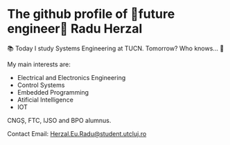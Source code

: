 # The github profile of 🌟future engineer🌟 Radu Herzal

📚 Today I study Systems Engineering at TUCN. Tomorrow? Who knows... 🚀

My main interests are: 
- Electrical and Electronics Engineering
- Control Systems
- Embedded Programming
- Atificial Intelligence
- IOT 

CNGȘ, FTC, IJSO and BPO alumnus.

Contact Email: <Herzal.Eu.Radu@student.utcluj.ro>
<!---
rherzal/rherzal is a ✨ special ✨ repository because its `README.md` (this file) appears on your GitHub profile.
You can click the Preview link to take a look at your changes.
--->
